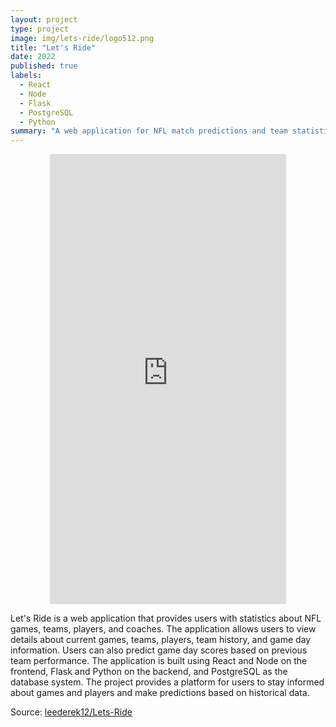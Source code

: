 ```yaml
---
layout: project
type: project
image: img/lets-ride/logo512.png
title: "Let's Ride"
date: 2022
published: true
labels:
  - React
  - Node
  - Flask
  - PostgreSQL
  - Python
summary: "A web application for NFL match predictions and team statistics."
---
```


<div style="display: flex; justify-content: center;">
  <iframe width="75%" height="720" src="https://www.youtube.com/embed/3SC3iTlf73E" frameborder="0" allowfullscreen></iframe>
</div>



Let's Ride is a web application that provides users with statistics about NFL games, teams, players, and coaches. The application allows users to view details about current games, teams, players, team history, and game day information. Users can also predict game day scores based on previous team performance. The application is built using React and Node on the frontend, Flask and Python on the backend, and PostgreSQL as the database system. The project provides a platform for users to stay informed about games and players and make predictions based on historical data.


Source: <a href="https://github.com/leederek12/Lets-Ride"><i class="large github icon "></i>leederek12/Lets-Ride</a>
